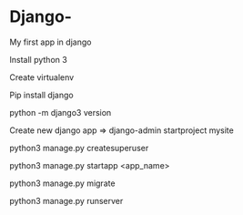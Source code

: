 # Django-
My first app in django 

Install python 3 

Create virtualenv 

Pip install django 

python -m django3 version

Create new django app => django-admin startproject mysite 

python3 manage.py createsuperuser

python3 manage.py startapp <app_name> 

python3 manage.py migrate 

python3 manage.py runserver 

